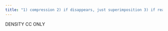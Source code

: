 ```yaml
---
title: "1) compression 2) if disappears, just superimposition 3) if real: rolled views to determine location (rolled medial will move medially if in superior breasts)"
---
```

DENSITY
CC ONLY

